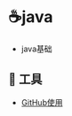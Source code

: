 # :coffee:java
- java基础



## :wrench: 工具

- [GitHub使用](https://github.com/CodeXunn/Xu_NOTE/blob/master/md/%E5%A6%82%E4%BD%95%E4%BD%BF%E7%94%A8GitHub.md)